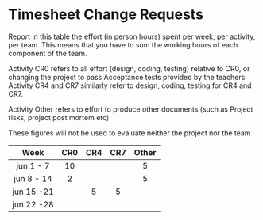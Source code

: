 # Timesheet Change Requests

Report in this table the effort (in person hours) spent per week, per activity, per team. 
This means that you have to sum the working hours of each component of the team.

Activity CR0 refers to all effort (design, coding, testing) relative to CR0, or changing the project to pass Acceptance tests provided by the teachers.
Activity CR4 and CR7 similarly refer to design, coding, testing for CR4 and CR7.

Activity Other refers to effort to produce other documents (such as Project risks, project post mortem etc)


These figures will not be used to evaluate neither the project nor the team

| Week | CR0 | CR4  | CR7  | Other |
|:-----------:|:--------:|:-----------:|:-----------:|:----------:|
| jun 1 -  7 | 10 | | | 5 | 
| jun 8 - 14 | 2 | | | 5 |
| jun 15 -21 | | 5 | 5 | |
| jun 22 -28 | | | | |
